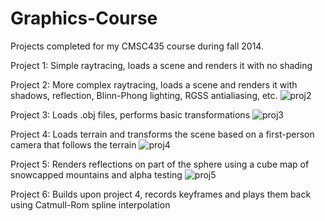 # Graphics-Course
Projects completed for my CMSC435 course during fall 2014.

Project 1: Simple raytracing, loads a scene and renders it with no shading

Project 2: More complex raytracing, loads a scene and renders it with shadows, reflection, Blinn-Phong lighting, RGSS antialiasing, etc.
![proj2](https://raw.github.com/jkevin1/Raytracing/master/output/old.png)

Project 3: Loads .obj files, performs basic transformations
![proj3](https://raw.github.com/jkevin1/Graphics-Course/master/screencaps/proj3.png)

Project 4: Loads terrain and transforms the scene based on a first-person camera that follows the terrain
![proj4](https://raw.github.com/jkevin1/Graphics-Course/master/screencaps/proj4.png)

Project 5: Renders reflections on part of the sphere using a cube map of snowcapped mountains and alpha testing
![proj5](https://raw.github.com/jkevin1/Graphics-Course/master/screencaps/proj5.png)

Project 6: Builds upon project 4, records keyframes and plays them back using Catmull-Rom spline interpolation

